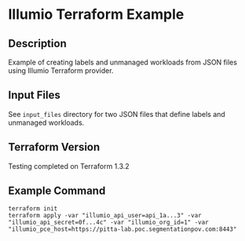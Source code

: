 # Illumio Terraform Example

## Description
Example of creating labels and unmanaged workloads from JSON files using Illumio Terraform provider.

## Input Files
See `input_files` directory for two JSON files that define labels and unmanaged workloads.

## Terraform Version
Testing completed on Terraform 1.3.2

## Example Command
```
terraform init
terraform apply -var "illumio_api_user=api_1a...3" -var "illumio_api_secret=0f...4c" -var "illumio_org_id=1" -var "illumio_pce_host=https://pitta-lab.poc.segmentationpov.com:8443"
```
